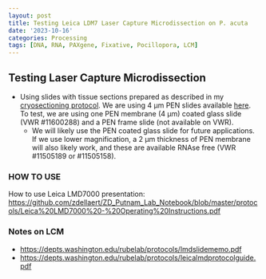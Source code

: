 ```yaml
---
layout: post
title: Testing Leica LDM7 Laser Capture Microdissection on P. acuta 
date: '2023-10-16'
categories: Processing
tags: [DNA, RNA, PAXgene, Fixative, Pocillopora, LCM]
---
```


## Testing Laser Capture Microdissection 

- Using slides with tissue sections prepared as described in my [cryosectioning protocol](https://github.com/zdellaert/ZD_Putnam_Lab_Notebook/blob/4c37b61755cfaea5c9378dbe929cf6070dacacc1/_posts/2023-08-31-Cryosectioning-Protocol.md). We are using 4 µm PEN slides available [here](https://us.vwr.com/store/product/31049722/null). To test, we are using one PEN membrane (4 µm) coated glass slide (VWR #11600288) and a PEN frame slide (not available on VWR).
    - We will likely use the PEN coated glass slide for future applications. If we use lower magnification, a 2 µm thickness of PEN membrane will also likely work, and these are available RNAse free (VWR #11505189 or #11505158).

### HOW TO USE
How to use Leica LMD7000 presentation: https://github.com/zdellaert/ZD_Putnam_Lab_Notebook/blob/master/protocols/Leica%20LMD7000%20-%20Operating%20Instructions.pdf


### Notes on LCM
- https://depts.washington.edu/rubelab/protocols/lmdslidememo.pdf
- https://depts.washington.edu/rubelab/protocols/leicalmdprotocolguide.pdf

